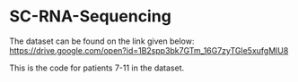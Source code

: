 # SC-RNA-Sequencing
The dataset can be found on the link given below:
https://drive.google.com/open?id=1B2spp3bk7GTm_16G7zyTGle5xufgMlU8

This is the code for patients 7-11 in the dataset.
